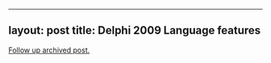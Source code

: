 
---
layout: post
title: Delphi 2009 Language features
---
[Follow up archived post.](/alex.ciobanu.org/indexfbd5.html)